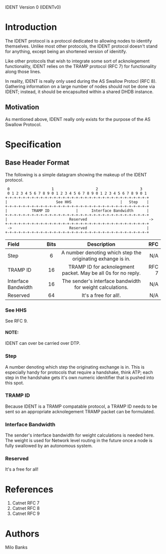 IDENT Version 0 (IDENTv0)

# Introduction
The IDENT protocol is a protocol dedicated to allowing nodes to identify themselves. Unlike most other
protocols, the IDENT protocol doesn't stand for anything, except being an shortened version of idenitify.

Like other protocols that wish to integrate some sort of acknolegement functionality, IDENT relies on
the TRAMP protocol (RFC 7) for functionality along those lines.

In reality, IDENT is really only used during the AS Swallow Protocl (RFC 8). Gathering information on
a large number of nodes should not be done via IDENT; instead, it should be encapsulted within a shared
DHDB instance.

## Motivation
As mentioned above, IDENT really only exists for the purpose of the AS Swallow Protocol.

# Specification

## Base Header Format
The following is a simple datagram showing the makeup of the IDENT protocol.

~~~
 0                   1                   2                   3
 0 1 2 3 4 5 6 7 8 9 0 1 2 3 4 5 6 7 8 9 0 1 2 3 4 5 6 7 8 9 0 1
+-+-+-+-+-+-+-+-+-+-+-+-+-+-+-+-+-+-+-+-+-+-+-+-+-+-+-+-+-+-+-+-+
|                      See HHS                      |   Step    |
+-+-+-+-+-+-+-+-+-+-+-+-+-+-+-+-+-+-+-+-+-+-+-+-+-+-+-+-+-+-+-+-+
|           TRAMP ID            |      Interface Bandwidth      |
+-+-+-+-+-+-+-+-+-+-+-+-+-+-+-+-+-+-+-+-+-+-+-+-+-+-+-+-+-+-+-+-+
|                            Reserved                            ->
+-+-+-+-+-+-+-+-+-+-+-+-+-+-+-+-+-+-+-+-+-+-+-+-+-+-+-+-+-+-+-+-+
 ->                          Reserved                           |
+-+-+-+-+-+-+-+-+-+-+-+-+-+-+-+-+-+-+-+-+-+-+-+-+-+-+-+-+-+-+-+-+
~~~

| Field | Bits | Description | RFC |
| :---- | :--: | :---------: | --: |
| Step | 6 | A number denoting which step the originating exhange is in. | N/A |
| TRAMP ID | 16 | TRAMP ID for acknolegment packet. May be all 0s for no reply. | RFC 7 |
| Interface Bandwidth | 16 | The sender's interface bandwidth for weight calculations. | N/A |
| Reserved | 64 | It's a free for all!. | N/A |

### See HHS
See RFC 9.

#### NOTE:
IDENT can over be carried over DTP.

### Step
A number denoting which step the originating exchange is in. This is especially handy for protocols
that require a handshake, think ATP; each step in the handshake gets it's own numeric idenitifier
that is pushed into this spot.

### TRAMP ID
Because IDENT is a TRAMP compatable protocol, a TRAMP ID needs to be sent so an appropriate
acknolegement TRAMP packet can be formulated.

### Interface Bandwidth
The sender's interface bandwidth for weight calculations is needed here. The weight is used
for Network level routing in the future once a node is fully swallowed by an autonomous system.

### Reserved
It's a free for all!

# References
1. Catnet RFC 7
2. Catnet RFC 8
3. Catnet RFC 9

# Authors
Milo Banks

